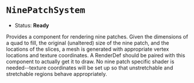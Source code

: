 # `NinePatchSystem`

*   Status: **Ready**

Provides a component for rendering nine patches. Given the dimensions of a quad
to fill, the original (unaltered) size of the nine patch, and the locations of
the slices, a mesh is generated with appropriate vertex locations and texture
coordinates. A RenderDef should be paired with this component to actually get it
to draw. No nine patch specific shader is needed--texture coordinates will be
set up so that unstretchable and stretchable regions behave appropriately.

